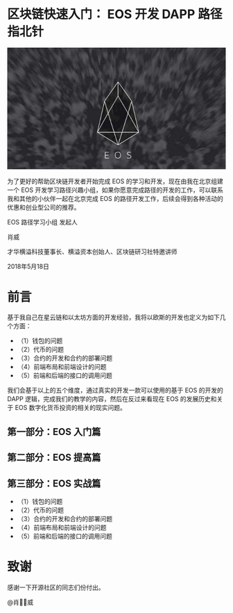 # 区块链快速入门： EOS 开发 DAPP 路径 指北针

![image](image/eos.jpg)

为了更好的帮助区块链开发者开始完成 EOS 的学习和开发，现在由我在北京组建一个 EOS 开发学习路径兴趣小组，如果你愿意完成路径的开发的工作，可以联系我和其他的小伙伴一起在北京完成 EOS 的路径开发工作，后续会得到各种活动的优惠和创业型公司的推荐。

EOS 路径学习小组 发起人

肖威

才华横溢科技董事长、横溢资本创始人、区块链研习社特邀讲师

2018年5月18日

# 前言

基于我自己在星云链和以太坊方面的开发经验，我将以欧斯的开发也定义为如下几个方面：

- （1）钱包的问题
- （2）代币的问题
- （3）合约的开发和合约的部署问题
- （4）前端布局和前端设计的问题
- （5）前端和后端的接口的调用问题

我们会基于以上的五个维度，通过真实的开发一款可以使用的基于 EOS 的开发的 DAPP 逻辑，完成我们的教学的内容，然后在反过来看现在 EOS 的发展历史和关于 EOS 数字化货币投资的相关的现实问题。

## 第一部分：EOS 入门篇

## 第二部分：EOS 提高篇

## 第三部分：EOS 实战篇
- （1）钱包的问题
- （2）代币的问题
- （3）合约的开发和合约的部署问题
- （4）前端布局和前端设计的问题
- （5）前端和后端的接口的调用问题


# 致谢
感谢一下开源社区的同志们份付出。

@肖威
